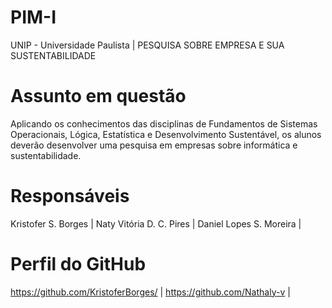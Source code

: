# PIM-I
UNIP - Universidade Paulista | 
PESQUISA SOBRE EMPRESA E SUA SUSTENTABILIDADE

# Assunto em questão
Aplicando os conhecimentos das disciplinas de Fundamentos de Sistemas Operacionais,
Lógica, Estatística e Desenvolvimento Sustentável, os alunos deverão desenvolver uma
pesquisa em empresas sobre informática e sustentabilidade.

# Responsáveis
Kristofer S. Borges | 
Naty Vitória D. C. Pires |
Daniel Lopes S. Moreira | 

# Perfil do GitHub
https://github.com/KristoferBorges/ |
https://github.com/Nathaly-v |
